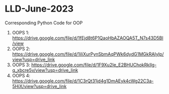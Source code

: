 # LLD-June-2023

Corresponding Python Code for OOP
1. OOPS 1: https://drive.google.com/file/d/1fEjd8t6P1QaoHbAZAOQA5T_N7s43D5Bl/view
2. OOPS 2: https://drive.google.com/file/d/1iliXurPynSbmAqPWk6dydG1MGkRAIylp/view?usp=drive_link
3. OOPS 3: https://drive.google.com/file/d/1F9Xu2Ie_E2BHUChokRkIlg-q_xbcre5v/view?usp=drive_link
4. OOPS 4: https://drive.google.com/file/d/1C3rQt31jd4g1DmAEyk4cWg22C3a-5HiX/view?usp=drive_link

